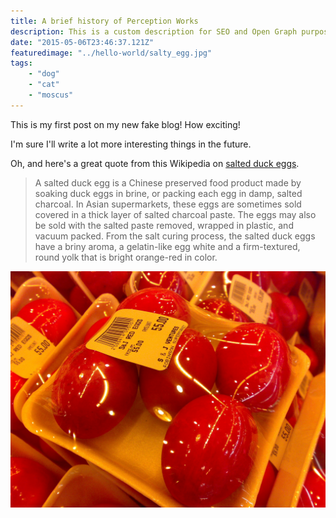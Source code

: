 ```yaml
---
title: A brief history of Perception Works
description: This is a custom description for SEO and Open Graph purposes, rather than the default generated excerpt. Simply add a description field to the frontmatter.
date: "2015-05-06T23:46:37.121Z"
featuredimage: "../hello-world/salty_egg.jpg"
tags:
    - "dog"
    - "cat"
    - "moscus"
---
```


This is my first post on my new fake blog! How exciting!

I'm sure I'll write a lot more interesting things in the future.

Oh, and here's a great quote from this Wikipedia on
[salted duck eggs](https://en.wikipedia.org/wiki/Salted_duck_egg).

> A salted duck egg is a Chinese preserved food product made by soaking duck
> eggs in brine, or packing each egg in damp, salted charcoal. In Asian
> supermarkets, these eggs are sometimes sold covered in a thick layer of salted
> charcoal paste. The eggs may also be sold with the salted paste removed,
> wrapped in plastic, and vacuum packed. From the salt curing process, the
> salted duck eggs have a briny aroma, a gelatin-like egg white and a
> firm-textured, round yolk that is bright orange-red in color.

![Chinese Salty Egg](./salty_egg.jpg)







